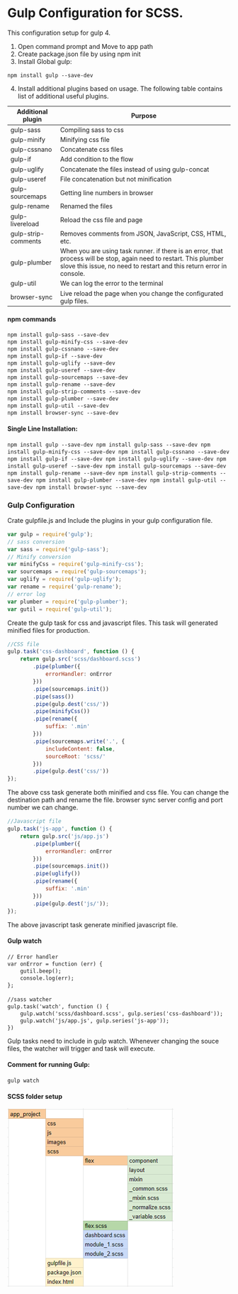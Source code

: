 # Gulp Configuration for SCSS.

This configuration setup for gulp 4. 
1. Open command prompt and Move to app path
2. Create package.json file by using npm init
3. Install Global gulp:
```
npm install gulp --save-dev
```
4. Install additional plugins based on usage. The following table contains list of additional useful plugins.

Additional plugin | Purpose 
---|---
gulp-sass | Compiling sass to css 
gulp-minify | Minifying css file 
gulp-cssnano | Concatenate css files 
gulp-if | Add condition to the flow 
gulp-uglify | Concatenate the files instead of using gulp-concat 
gulp-useref | File concatenation but not minification 
gulp-sourcemaps | Getting line numbers in browser 
gulp-rename | Renamed the files 
gulp-livereload | Reload the css file and page 
gulp-strip-comments | Removes comments from JSON, JavaScript, CSS, HTML, etc.
gulp-plumber | When you are using task runner. if there is an error, that process will be stop, again need to restart. This plumber slove this issue, no need to restart and this return error in console.
gulp-util |  We can log the error to the terminal
browser-sync | Live reload the page when you change the configurated gulp files.
#### npm commands
~~~
npm install gulp-sass --save-dev 
npm install gulp-minify-css --save-dev 
npm install gulp-cssnano --save-dev 
npm install gulp-if --save-dev 
npm install gulp-uglify --save-dev 
npm install gulp-useref --save-dev 
npm install gulp-sourcemaps --save-dev 
npm install gulp-rename --save-dev 
npm install gulp-strip-comments --save-dev
npm install gulp-plumber --save-dev 
npm install gulp-util --save-dev 
npm install browser-sync --save-dev 
~~~

#### Single Line Installation:
~~~
npm install gulp --save-dev npm install gulp-sass --save-dev npm install gulp-minify-css --save-dev npm install gulp-cssnano --save-dev npm install gulp-if --save-dev npm install gulp-uglify --save-dev npm install gulp-useref --save-dev npm install gulp-sourcemaps --save-dev npm install gulp-rename --save-dev npm install gulp-strip-comments --save-dev npm install gulp-plumber --save-dev npm install gulp-util --save-dev npm install browser-sync --save-dev 
~~~

### Gulp Configuration

Crate gulpfile.js and Include the plugins in your gulp configuration file.

```javascript
var gulp = require('gulp');
// sass conversion
var sass = require('gulp-sass');
// Minify conversion
var minifyCss = require('gulp-minify-css');
var sourcemaps = require('gulp-sourcemaps');
var uglify = require('gulp-uglify');
var rename = require('gulp-rename');
// error log
var plumber = require('gulp-plumber');
var gutil = require('gulp-util');
```

Create the gulp task for css and javascript files. This task will generated minified files for production.

```javascript
//CSS file
gulp.task('css-dashboard', function () {
    return gulp.src('scss/dashboard.scss')
        .pipe(plumber({
            errorHandler: onError
        }))
        .pipe(sourcemaps.init())
        .pipe(sass())
        .pipe(gulp.dest('css/'))
        .pipe(minifyCss())
        .pipe(rename({
            suffix: '.min'
        }))
        .pipe(sourcemaps.write('.', {
            includeContent: false,
            sourceRoot: 'scss/'
        }))
        .pipe(gulp.dest('css/'))
});
```

The above css task generate both minified and css file. You can change the destination path and rename the file.
browser sync server config and port number we can change.

```javascript
//Javascript file
gulp.task('js-app', function () {
    return gulp.src('js/app.js')
        .pipe(plumber({
            errorHandler: onError
        }))
        .pipe(sourcemaps.init())
        .pipe(uglify())
        .pipe(rename({
            suffix: '.min'
        }))
        .pipe(gulp.dest('js/'));
});
```
The above javascript task generate minified javascript file.

#### Gulp watch
```
// Error handler
var onError = function (err) {
    gutil.beep();
    console.log(err);
};

//sass watcher
gulp.task('watch', function () {
    gulp.watch('scss/dashboard.scss', gulp.series('css-dashboard'));
    gulp.watch('js/app.js', gulp.series('js-app'));
})
```
Gulp tasks need to include in gulp watch. Whenever changing the souce files, the watcher will trigger and task will execute.

#### Comment for running Gulp:
```
gulp watch
```



#### SCSS folder setup
![Gulp project folder structure](img/gulp-project-folder-structure.png)
